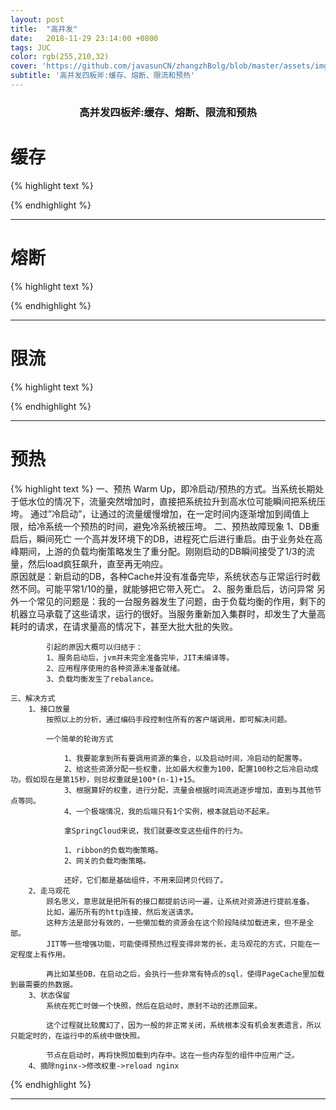 ```yaml
---
layout: post
title:  "高并发"
date:   2018-11-29 23:14:00 +0800
tags: JUC
color: rgb(255,210,32)
cover: 'https://github.com/javasunCN/zhangzhBolg/blob/master/assets/img/spring/spring.jpg?raw=true'
subtitle: '高并发四板斧:缓存、熔断、限流和预热'
---
```



<center><b><h3>高并发四板斧:缓存、熔断、限流和预热</h3></b></center>

# 缓存

{% highlight text %}
    
{% endhighlight %} 

-----------------------

# 熔断

{% highlight text %}
    
{% endhighlight %} 

-----------------------

# 限流

{% highlight text %}
    
{% endhighlight %} 

-----------------------

# 预热

{% highlight text %}
    一、预热
        Warm Up，即冷启动/预热的方式。当系统长期处于低水位的情况下，流量突然增加时，直接把系统拉升到高水位可能瞬间把系统压垮。
        通过”冷启动”，让通过的流量缓慢增加，在一定时间内逐渐增加到阈值上限，给冷系统一个预热的时间，避免冷系统被压垮。
    二、预热故障现象
        1、DB重启后，瞬间死亡
            一个高并发环境下的DB，进程死亡后进行重启。由于业务处在高峰期间，上游的负载均衡策略发生了重分配。刚刚启动的DB瞬间接受了1/3的流量，然后load疯狂飙升，直至再无响应。           
            原因就是：新启动的DB，各种Cache并没有准备完毕，系统状态与正常运行时截然不同。可能平常1/10的量，就能够把它带入死亡。
        2、服务重启后，访问异常
            另外一个常见的问题是：我的一台服务器发生了问题，由于负载均衡的作用，剩下的机器立马承载了这些请求，运行的很好。当服务重新加入集群时，却发生了大量高耗时的请求，在请求量高的情况下，甚至大批大批的失败。
            
            引起的原因大概可以归结于：
            1、服务启动后，jvm并未完全准备完毕，JIT未编译等。
            2、应用程序使用的各种资源未准备就绪。
            3、负载均衡发生了rebalance。
            
    三、解决方式
        1、接口放量
            按照以上的分析，通过编码手段控制住所有的客户端调用，即可解决问题。
            
            一个简单的轮询方式
            
                1、我要能拿到所有要调用资源的集合，以及启动时间，冷启动的配置等。
                2、给这些资源分配一些权重，比如最大权重为100，配置100秒之后冷启动成功。假如现在是第15秒，则总权重就是100*(n-1)+15。
                3、根据算好的权重，进行分配，流量会根据时间流逝逐步增加，直到与其他节点等同。
                4、一个极端情况，我的后端只有1个实例，根本就启动不起来。
                
                拿SpringCloud来说，我们就要改变这些组件的行为。
                
                1、ribbon的负载均衡策略。
                2、网关的负载均衡策略。
                
                还好，它们都是基础组件，不用来回拷贝代码了。
        2、走马观花
            顾名思义，意思就是把所有的接口都提前访问一遍，让系统对资源进行提前准备。
            比如，遍历所有的http连接，然后发送请求。
            这种方法是部分有效的，一些懒加载的资源会在这个阶段陆续加载进来，但不是全部。
            JIT等一些增强功能，可能使得预热过程变得非常的长，走马观花的方式，只能在一定程度上有作用。
            
            再比如某些DB，在启动之后，会执行一些非常有特点的sql，使得PageCache里加载到最需要的热数据。
        3、状态保留
            系统在死亡时做一个快照，然后在启动时，原封不动的还原回来。
            
            这个过程就比较魔幻了，因为一般的非正常关闭，系统根本没有机会发表遗言，所以只能定时的，在运行中的系统中做快照。
            
            节点在启动时，再将快照加载到内存中。这在一些内存型的组件中应用广泛。
        4、摘除nginx->修改权重->reload nginx
{% endhighlight %} 

-----------------------



